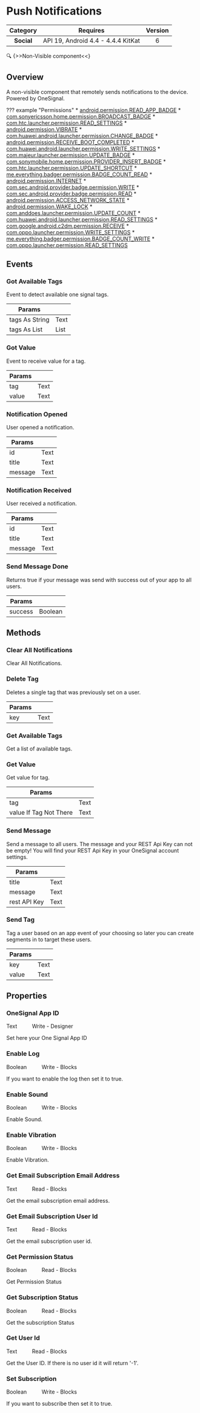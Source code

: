 # Push Notifications

| Category | Requires | Version |
|:--------:|:-------:|:--------:|
|**Social**|<span class="chip chip-any">API 19, Android 4.4 - 4.4.4 KitKat</span>|<span class="chip chip-number">6</span>|

:mag: {>>Non-Visible component<<}

## Overview

A non-visible component that remotely sends notifications to the device.  
Powered by OneSignal.

??? example "Permissions"
    * [android.permission.READ_APP_BADGE](https://developer.android.com/reference/android/Manifest.permission.html#READ_APP_BADGE)
    * [com.sonyericsson.home.permission.BROADCAST_BADGE](https://developer.android.com/reference/android/Manifest.permission.html#com.sonyericsson.home.permission.BROADCAST_BADGE)
    * [com.htc.launcher.permission.READ_SETTINGS](https://developer.android.com/reference/android/Manifest.permission.html#com.htc.launcher.permission.READ_SETTINGS)
    * [android.permission.VIBRATE](https://developer.android.com/reference/android/Manifest.permission.html#VIBRATE)
    * [com.huawei.android.launcher.permission.CHANGE_BADGE](https://developer.android.com/reference/android/Manifest.permission.html#com.huawei.android.launcher.permission.CHANGE_BADGE)
    * [android.permission.RECEIVE_BOOT_COMPLETED](https://developer.android.com/reference/android/Manifest.permission.html#RECEIVE_BOOT_COMPLETED)
    * [com.huawei.android.launcher.permission.WRITE_SETTINGS](https://developer.android.com/reference/android/Manifest.permission.html#com.huawei.android.launcher.permission.WRITE_SETTINGS)
    * [com.majeur.launcher.permission.UPDATE_BADGE](https://developer.android.com/reference/android/Manifest.permission.html#com.majeur.launcher.permission.UPDATE_BADGE)
    * [com.sonymobile.home.permission.PROVIDER_INSERT_BADGE](https://developer.android.com/reference/android/Manifest.permission.html#com.sonymobile.home.permission.PROVIDER_INSERT_BADGE)
    * [com.htc.launcher.permission.UPDATE_SHORTCUT](https://developer.android.com/reference/android/Manifest.permission.html#com.htc.launcher.permission.UPDATE_SHORTCUT)
    * [me.everything.badger.permission.BADGE_COUNT_READ](https://developer.android.com/reference/android/Manifest.permission.html#me.everything.badger.permission.BADGE_COUNT_READ)
    * [android.permission.INTERNET](https://developer.android.com/reference/android/Manifest.permission.html#INTERNET)
    * [com.sec.android.provider.badge.permission.WRITE](https://developer.android.com/reference/android/Manifest.permission.html#com.sec.android.provider.badge.permission.WRITE)
    * [com.sec.android.provider.badge.permission.READ](https://developer.android.com/reference/android/Manifest.permission.html#com.sec.android.provider.badge.permission.READ)
    * [android.permission.ACCESS_NETWORK_STATE](https://developer.android.com/reference/android/Manifest.permission.html#ACCESS_NETWORK_STATE)
    * [android.permission.WAKE_LOCK](https://developer.android.com/reference/android/Manifest.permission.html#WAKE_LOCK)
    * [com.anddoes.launcher.permission.UPDATE_COUNT](https://developer.android.com/reference/android/Manifest.permission.html#com.anddoes.launcher.permission.UPDATE_COUNT)
    * [com.huawei.android.launcher.permission.READ_SETTINGS](https://developer.android.com/reference/android/Manifest.permission.html#com.huawei.android.launcher.permission.READ_SETTINGS)
    * [com.google.android.c2dm.permission.RECEIVE](https://developer.android.com/reference/android/Manifest.permission.html#com.google.android.c2dm.permission.RECEIVE)
    * [com.oppo.launcher.permission.WRITE_SETTINGS](https://developer.android.com/reference/android/Manifest.permission.html#com.oppo.launcher.permission.WRITE_SETTINGS)
    * [me.everything.badger.permission.BADGE_COUNT_WRITE](https://developer.android.com/reference/android/Manifest.permission.html#me.everything.badger.permission.BADGE_COUNT_WRITE)
    * [com.oppo.launcher.permission.READ_SETTINGS](https://developer.android.com/reference/android/Manifest.permission.html#com.oppo.launcher.permission.READ_SETTINGS)

## Events

### Got Available Tags

Event to detect available one signal tags.

<div class="block" ai2-block="event" not-rendered="true" value="%7B%22componentName%22:%20%22Push%20Notifications%22,%20%22name%22:%20%22Got%20Available%20Tags%22,%20%22params%22:%20%5B%22tags%20As%20String%22,%20%22tags%20As%20List%22%5D%7D"></div>

| Params | []() |
|--------|------|
|tags As String|<span class="chip chip-text">Text</span>|
|tags As List|<span class="chip chip-list">List</span>|


### Got Value

Event to receive value for a tag.

<div class="block" ai2-block="event" not-rendered="true" value="%7B%22componentName%22:%20%22Push%20Notifications%22,%20%22name%22:%20%22Got%20Value%22,%20%22params%22:%20%5B%22tag%22,%20%22value%22%5D%7D"></div>

| Params | []() |
|--------|------|
|tag|<span class="chip chip-text">Text</span>|
|value|<span class="chip chip-text">Text</span>|


### Notification Opened

User opened a notification.

<div class="block" ai2-block="event" not-rendered="true" value="%7B%22componentName%22:%20%22Push%20Notifications%22,%20%22name%22:%20%22Notification%20Opened%22,%20%22params%22:%20%5B%22id%22,%20%22title%22,%20%22message%22%5D%7D"></div>

| Params | []() |
|--------|------|
|id|<span class="chip chip-text">Text</span>|
|title|<span class="chip chip-text">Text</span>|
|message|<span class="chip chip-text">Text</span>|


### Notification Received

User received a notification.

<div class="block" ai2-block="event" not-rendered="true" value="%7B%22componentName%22:%20%22Push%20Notifications%22,%20%22name%22:%20%22Notification%20Received%22,%20%22params%22:%20%5B%22id%22,%20%22title%22,%20%22message%22%5D%7D"></div>

| Params | []() |
|--------|------|
|id|<span class="chip chip-text">Text</span>|
|title|<span class="chip chip-text">Text</span>|
|message|<span class="chip chip-text">Text</span>|


### Send Message Done

Returns true if your message was send with success out of your app to all users.

<div class="block" ai2-block="event" not-rendered="true" value="%7B%22componentName%22:%20%22Push%20Notifications%22,%20%22name%22:%20%22Send%20Message%20Done%22,%20%22params%22:%20%5B%22success%22%5D%7D"></div>

| Params | []() |
|--------|------|
|success|<span class="chip chip-boolean">Boolean</span>|


## Methods

### Clear All Notifications

Clear All Notifications.

<div class="block" ai2-block="method" not-rendered="true" value="%7B%22componentName%22:%20%22Push%20Notifications%22,%20%22name%22:%20%22Clear%20All%20Notifications%22,%20%22output%22:%20false,%20%22params%22:%20%5B%5D%7D"></div>


### Delete Tag

Deletes a single tag that was previously set on a user.

<div class="block" ai2-block="method" not-rendered="true" value="%7B%22componentName%22:%20%22Push%20Notifications%22,%20%22name%22:%20%22Delete%20Tag%22,%20%22output%22:%20false,%20%22params%22:%20%5B%22key%22%5D%7D"></div>


| Params | []() |
|--------|------|
|key|<span class="chip chip-text">Text</span>|


### Get Available Tags

Get a list of available tags.

<div class="block" ai2-block="method" not-rendered="true" value="%7B%22componentName%22:%20%22Push%20Notifications%22,%20%22name%22:%20%22Get%20Available%20Tags%22,%20%22output%22:%20false,%20%22params%22:%20%5B%5D%7D"></div>


### Get Value

Get value for tag.

<div class="block" ai2-block="method" not-rendered="true" value="%7B%22componentName%22:%20%22Push%20Notifications%22,%20%22name%22:%20%22Get%20Value%22,%20%22output%22:%20false,%20%22params%22:%20%5B%22tag%22,%20%22value%20If%20Tag%20Not%20There%22%5D%7D"></div>


| Params | []() |
|--------|------|
|tag|<span class="chip chip-text">Text</span>|
|value If Tag Not There|<span class="chip chip-text">Text</span>|


### Send Message

Send a message to all users. The message and your REST Api Key can not be empty! You will find your REST Api Key in your OneSignal account settings.

<div class="block" ai2-block="method" not-rendered="true" value="%7B%22componentName%22:%20%22Push%20Notifications%22,%20%22name%22:%20%22Send%20Message%22,%20%22output%22:%20false,%20%22params%22:%20%5B%22title%22,%20%22message%22,%20%22rest%20API%20Key%22%5D%7D"></div>


| Params | []() |
|--------|------|
|title|<span class="chip chip-text">Text</span>|
|message|<span class="chip chip-text">Text</span>|
|rest API Key|<span class="chip chip-text">Text</span>|


### Send Tag

Tag a user based on an app event of your choosing so later you can create segments in to target these users.

<div class="block" ai2-block="method" not-rendered="true" value="%7B%22componentName%22:%20%22Push%20Notifications%22,%20%22name%22:%20%22Send%20Tag%22,%20%22output%22:%20false,%20%22params%22:%20%5B%22key%22,%20%22value%22%5D%7D"></div>


| Params | []() |
|--------|------|
|key|<span class="chip chip-text">Text</span>|
|value|<span class="chip chip-text">Text</span>|


## Properties

### OneSignal App ID

<span class="chip chip-text">Text</span><span style="user-select: none;">&nbsp;&nbsp;&nbsp;&nbsp;&nbsp;&nbsp;&nbsp;&nbsp;&nbsp;&nbsp;</span><span class="chip chip-rw">Write</span><span style="user-select: none;">&nbsp;</span>-<span style="user-select: none;">&nbsp;</span><span class="chip chip-bd">Designer</span><span style="user-select: none;">&nbsp;</span>

Set here your One Signal App ID


### Enable Log

<span class="chip chip-boolean">Boolean</span><span style="user-select: none;">&nbsp;&nbsp;&nbsp;&nbsp;&nbsp;&nbsp;&nbsp;&nbsp;&nbsp;&nbsp;</span><span class="chip chip-rw">Write</span><span style="user-select: none;">&nbsp;</span>-<span style="user-select: none;">&nbsp;</span><span class="chip chip-bd">Blocks</span><span style="user-select: none;">&nbsp;</span>

If you want to enable the log then set it to true.

<div class="block" ai2-block="property" not-rendered="true" value="%7B%22componentName%22:%20%22Push%20Notifications%22,%20%22name%22:%20%22Enable%20Log%22,%20%22getter%22:%20false%7D"></div>


### Enable Sound

<span class="chip chip-boolean">Boolean</span><span style="user-select: none;">&nbsp;&nbsp;&nbsp;&nbsp;&nbsp;&nbsp;&nbsp;&nbsp;&nbsp;&nbsp;</span><span class="chip chip-rw">Write</span><span style="user-select: none;">&nbsp;</span>-<span style="user-select: none;">&nbsp;</span><span class="chip chip-bd">Blocks</span><span style="user-select: none;">&nbsp;</span>

Enable Sound.

<div class="block" ai2-block="property" not-rendered="true" value="%7B%22componentName%22:%20%22Push%20Notifications%22,%20%22name%22:%20%22Enable%20Sound%22,%20%22getter%22:%20false%7D"></div>


### Enable Vibration

<span class="chip chip-boolean">Boolean</span><span style="user-select: none;">&nbsp;&nbsp;&nbsp;&nbsp;&nbsp;&nbsp;&nbsp;&nbsp;&nbsp;&nbsp;</span><span class="chip chip-rw">Write</span><span style="user-select: none;">&nbsp;</span>-<span style="user-select: none;">&nbsp;</span><span class="chip chip-bd">Blocks</span><span style="user-select: none;">&nbsp;</span>

Enable Vibration.

<div class="block" ai2-block="property" not-rendered="true" value="%7B%22componentName%22:%20%22Push%20Notifications%22,%20%22name%22:%20%22Enable%20Vibration%22,%20%22getter%22:%20false%7D"></div>


### Get Email Subscription Email Address

<span class="chip chip-text">Text</span><span style="user-select: none;">&nbsp;&nbsp;&nbsp;&nbsp;&nbsp;&nbsp;&nbsp;&nbsp;&nbsp;&nbsp;</span><span class="chip chip-rw">Read</span><span style="user-select: none;">&nbsp;</span>-<span style="user-select: none;">&nbsp;</span><span class="chip chip-bd">Blocks</span><span style="user-select: none;">&nbsp;</span>

Get the email subscription email address.

<div class="block" ai2-block="property" not-rendered="true" value="%7B%22componentName%22:%20%22Push%20Notifications%22,%20%22name%22:%20%22Get%20Email%20Subscription%20Email%20Address%22,%20%22getter%22:%20true%7D"></div>


### Get Email Subscription User Id

<span class="chip chip-text">Text</span><span style="user-select: none;">&nbsp;&nbsp;&nbsp;&nbsp;&nbsp;&nbsp;&nbsp;&nbsp;&nbsp;&nbsp;</span><span class="chip chip-rw">Read</span><span style="user-select: none;">&nbsp;</span>-<span style="user-select: none;">&nbsp;</span><span class="chip chip-bd">Blocks</span><span style="user-select: none;">&nbsp;</span>

Get the email subscription user id.

<div class="block" ai2-block="property" not-rendered="true" value="%7B%22componentName%22:%20%22Push%20Notifications%22,%20%22name%22:%20%22Get%20Email%20Subscription%20User%20Id%22,%20%22getter%22:%20true%7D"></div>


### Get Permission Status

<span class="chip chip-boolean">Boolean</span><span style="user-select: none;">&nbsp;&nbsp;&nbsp;&nbsp;&nbsp;&nbsp;&nbsp;&nbsp;&nbsp;&nbsp;</span><span class="chip chip-rw">Read</span><span style="user-select: none;">&nbsp;</span>-<span style="user-select: none;">&nbsp;</span><span class="chip chip-bd">Blocks</span><span style="user-select: none;">&nbsp;</span>

Get Permission Status

<div class="block" ai2-block="property" not-rendered="true" value="%7B%22componentName%22:%20%22Push%20Notifications%22,%20%22name%22:%20%22Get%20Permission%20Status%22,%20%22getter%22:%20true%7D"></div>


### Get Subscription Status

<span class="chip chip-boolean">Boolean</span><span style="user-select: none;">&nbsp;&nbsp;&nbsp;&nbsp;&nbsp;&nbsp;&nbsp;&nbsp;&nbsp;&nbsp;</span><span class="chip chip-rw">Read</span><span style="user-select: none;">&nbsp;</span>-<span style="user-select: none;">&nbsp;</span><span class="chip chip-bd">Blocks</span><span style="user-select: none;">&nbsp;</span>

Get the subscription Status

<div class="block" ai2-block="property" not-rendered="true" value="%7B%22componentName%22:%20%22Push%20Notifications%22,%20%22name%22:%20%22Get%20Subscription%20Status%22,%20%22getter%22:%20true%7D"></div>


### Get User Id

<span class="chip chip-text">Text</span><span style="user-select: none;">&nbsp;&nbsp;&nbsp;&nbsp;&nbsp;&nbsp;&nbsp;&nbsp;&nbsp;&nbsp;</span><span class="chip chip-rw">Read</span><span style="user-select: none;">&nbsp;</span>-<span style="user-select: none;">&nbsp;</span><span class="chip chip-bd">Blocks</span><span style="user-select: none;">&nbsp;</span>

Get the User ID. If there is no user id it will return '-1'.

<div class="block" ai2-block="property" not-rendered="true" value="%7B%22componentName%22:%20%22Push%20Notifications%22,%20%22name%22:%20%22Get%20User%20Id%22,%20%22getter%22:%20true%7D"></div>


### Set Subscription

<span class="chip chip-boolean">Boolean</span><span style="user-select: none;">&nbsp;&nbsp;&nbsp;&nbsp;&nbsp;&nbsp;&nbsp;&nbsp;&nbsp;&nbsp;</span><span class="chip chip-rw">Write</span><span style="user-select: none;">&nbsp;</span>-<span style="user-select: none;">&nbsp;</span><span class="chip chip-bd">Blocks</span><span style="user-select: none;">&nbsp;</span>

If you want to subscribe then set it to true.

<div class="block" ai2-block="property" not-rendered="true" value="%7B%22componentName%22:%20%22Push%20Notifications%22,%20%22name%22:%20%22Set%20Subscription%22,%20%22getter%22:%20false%7D"></div>
